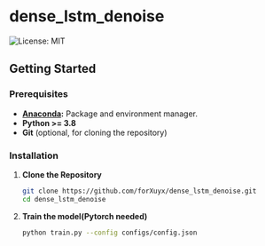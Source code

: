
# dense_lstm_denoise

![License: MIT](https://img.shields.io/badge/License-MIT-yellow.svg)

## Getting Started

### Prerequisites

- **[Anaconda](https://docs.anaconda.com/anaconda/install/):** Package and environment manager.
- **Python >= 3.8**
- **Git** (optional, for cloning the repository)

### Installation

1. **Clone the Repository**

   ```sh
   git clone https://github.com/forXuyx/dense_lstm_denoise.git
   cd dense_lstm_denoise
   ```

2. **Train the model(Pytorch needed)**

   ```sh
   python train.py --config configs/config.json 
   ```